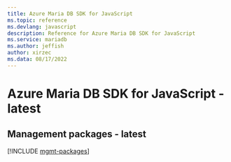 ```yaml
---
title: Azure Maria DB SDK for JavaScript
ms.topic: reference
ms.devlang: javascript
description: Reference for Azure Maria DB SDK for JavaScript
ms.service: mariadb
ms.author: jeffish
author: xirzec
ms.data: 08/17/2022
---
```

# Azure Maria DB SDK for JavaScript - latest

## Management packages - latest
[!INCLUDE [mgmt-packages](maria-db-mgmt-index.md)]
